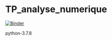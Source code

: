 # TP_analyse_numerique
[![Binder](https://mybinder.org/badge_logo.svg)](https://mybinder.org/v2/gh/Azizahadjhssine/TP_analyse_numerique/main)



python-3.7.8
